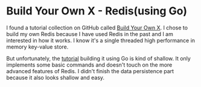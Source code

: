 # Build Your Own X - Redis(using Go)

I found a tutorial collection on GitHub called [Build Your Own X](https://github.com/codecrafters-io/build-your-own-x?tab=readme-ov-file). I chose to build my own Redis because I have used Redis in the past and I am interested in how it works. I know it's a single threaded high performance in memory key-value store.

But unfortunately, the [tutorial](https://www.build-redis-from-scratch.dev/en/introduction) building it using Go is kind of shallow. It only implements some basic commands and doesn't touch on the more advanced features of Redis. I didn't finish the data persistence part because it also looks shallow and easy.